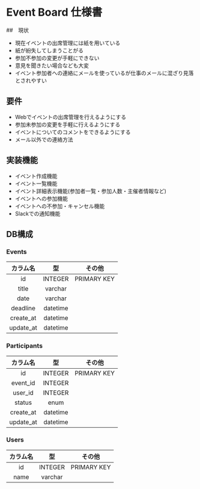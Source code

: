# Event Board 仕様書
##　現状
* 現在イベントの出席管理には紙を用いている
* 紙が紛失してしまうことがる
* 参加不参加の変更が手軽にできない
* 意見を聞きたい場合なども大変
* イベント参加者への連絡にメールを使っているが仕事のメールに混ざり見落とされやすい

## 要件
* Webでイベントの出席管理を行えるようにする
* 参加未参加の変更を手軽に行えるようにする
* イベントについてのコメントをできるようにする
* メール以外での連絡方法 

## 実装機能
* イベント作成機能
* イベント一覧機能
* イベント詳細表示機能(参加者一覧・参加人数・主催者情報など)
* イベントへの参加機能
* イベントへの不参加・キャンセル機能
* Slackでの通知機能

## DB構成
### Events
|カラム名 |型      |その他|
|:-------:|:------:|:---------:|
|id       |INTEGER |PRIMARY KEY|
|title    |varchar ||
|date     |varchar ||
|deadline |datetime||
|create_at|datetime||
|update_at|datetime||

### Participants
|カラム名 |型      |その他|
|:-------:|:------:|:---------:|
|id       |INTEGER |PRIMARY KEY|
|event_id |INTEGER ||
|user_id  |INTEGER ||
|status   |enum    ||
|create_at|datetime||
|update_at|datetime||

### Users
|カラム名 |型      |その他|
|:-------:|:------:|:---------:|
|id       |INTEGER |PRIMARY KEY|
|name     |varchar ||
